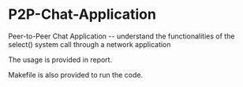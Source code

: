# P2P-Chat-Application
Peer-to-Peer Chat Application -- understand the functionalities of the select() system call through a network application

The usage is provided in report.

Makefile is also provided to run the code.
